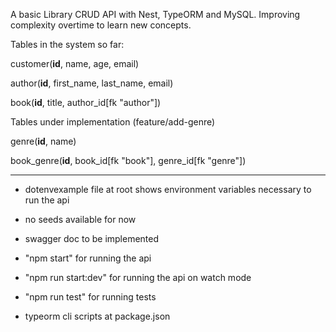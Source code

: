 A basic Library CRUD API with Nest, TypeORM and MySQL. Improving complexity overtime to learn new concepts.

Tables in the system so far:

customer(__id__, name, age, email)

author(__id__, first_name, last_name, email)

book(__id__, title, author_id[fk "author"])

Tables under implementation (feature/add-genre)

genre(__id__, name)

book_genre(__id__, book_id[fk "book"], genre_id[fk "genre"])

---------------------------------------------

- dotenvexample file at root shows environment variables necessary to run the api

- no seeds available for now

- swagger doc to be implemented

- "npm start" for running the api

- "npm run start:dev" for running the api on watch mode

- "npm run test" for running tests

- typeorm cli scripts at package.json 
